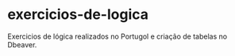 # exercicios-de-logica
Exercicios de lógica realizados no Portugol e criação de tabelas no Dbeaver.
